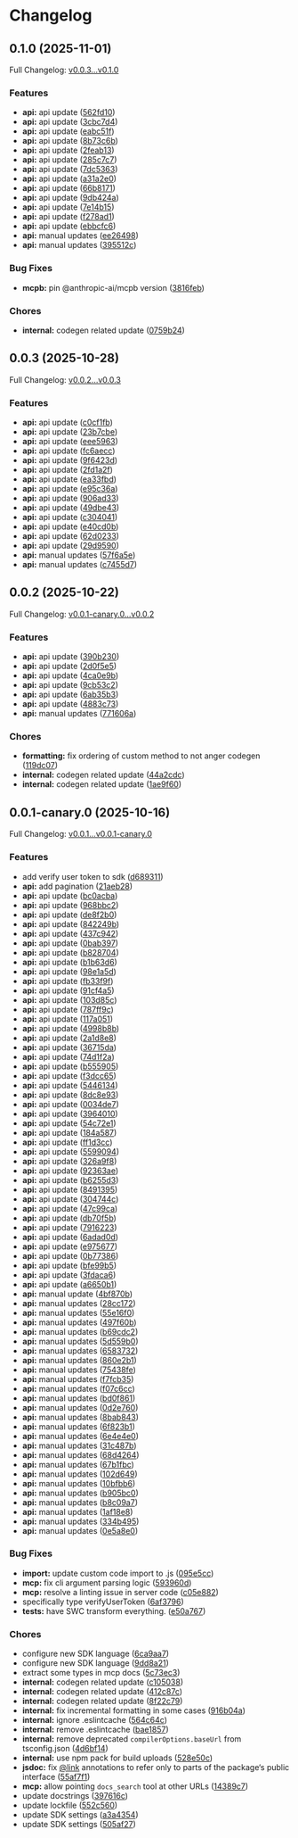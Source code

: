 # Changelog

## 0.1.0 (2025-11-01)

Full Changelog: [v0.0.3...v0.1.0](https://github.com/whopio/whopsdk-typescript/compare/v0.0.3...v0.1.0)

### Features

* **api:** api update ([562fd10](https://github.com/whopio/whopsdk-typescript/commit/562fd10bfde5ccd4cda22535773cc397bb3f83a3))
* **api:** api update ([3cbc7d4](https://github.com/whopio/whopsdk-typescript/commit/3cbc7d4b26ee547d250af567b0ae5f90633b289d))
* **api:** api update ([eabc51f](https://github.com/whopio/whopsdk-typescript/commit/eabc51f1644a4cccae77796aeb685a44cfb30598))
* **api:** api update ([8b73c6b](https://github.com/whopio/whopsdk-typescript/commit/8b73c6b528c1d9524f1a2d90a30889c538d4427b))
* **api:** api update ([2feab13](https://github.com/whopio/whopsdk-typescript/commit/2feab13a6b9becee89ccd963058df26b997f4c64))
* **api:** api update ([285c7c7](https://github.com/whopio/whopsdk-typescript/commit/285c7c73682de0d6ee3353a82e5963610fa734b5))
* **api:** api update ([7dc5363](https://github.com/whopio/whopsdk-typescript/commit/7dc53638bb718405bbcf6cd43d0984721df21892))
* **api:** api update ([a31a2e0](https://github.com/whopio/whopsdk-typescript/commit/a31a2e05ac5f0e1fdd0435c76ecb005651577a7c))
* **api:** api update ([66b8171](https://github.com/whopio/whopsdk-typescript/commit/66b8171ba3b67e302efb87ca2b432b7b8a495e16))
* **api:** api update ([9db424a](https://github.com/whopio/whopsdk-typescript/commit/9db424a0fd468330bf7b377b14f44f9a9a93e88b))
* **api:** api update ([7e14b15](https://github.com/whopio/whopsdk-typescript/commit/7e14b15a6986c00d010626bd6cb9e4b884150e01))
* **api:** api update ([f278ad1](https://github.com/whopio/whopsdk-typescript/commit/f278ad147b962a80cc56bb503ba68e6dd96267f0))
* **api:** api update ([ebbcfc6](https://github.com/whopio/whopsdk-typescript/commit/ebbcfc639fff5a5cd7156b248e8bc96e8e794162))
* **api:** manual updates ([ee26498](https://github.com/whopio/whopsdk-typescript/commit/ee2649820a00829c91be06bf44c03ddd50c2d04f))
* **api:** manual updates ([395512c](https://github.com/whopio/whopsdk-typescript/commit/395512c76f8c70e41a3e31a2f9b871c26a225638))


### Bug Fixes

* **mcpb:** pin @anthropic-ai/mcpb version ([3816feb](https://github.com/whopio/whopsdk-typescript/commit/3816feb28a6f12fefbbfb0ec3c68d6523b61ad98))


### Chores

* **internal:** codegen related update ([0759b24](https://github.com/whopio/whopsdk-typescript/commit/0759b242b6a97dc197eda3cf19c37958825195ec))

## 0.0.3 (2025-10-28)

Full Changelog: [v0.0.2...v0.0.3](https://github.com/whopio/whopsdk-typescript/compare/v0.0.2...v0.0.3)

### Features

* **api:** api update ([c0cf1fb](https://github.com/whopio/whopsdk-typescript/commit/c0cf1fb35b3cf3ab2aaa1054c03eff367544d0b4))
* **api:** api update ([23b7cbe](https://github.com/whopio/whopsdk-typescript/commit/23b7cbe248f71c92fdc3f7c829b854e247faadc8))
* **api:** api update ([eee5963](https://github.com/whopio/whopsdk-typescript/commit/eee5963e9f2704c0b0e0d49506b10712cecccc48))
* **api:** api update ([fc6aecc](https://github.com/whopio/whopsdk-typescript/commit/fc6aecc465bd98e383e9fe0c787c2815925baf0d))
* **api:** api update ([9f6423d](https://github.com/whopio/whopsdk-typescript/commit/9f6423de0e1dfdf57850cd1f12befbc10a57b1bf))
* **api:** api update ([2fd1a2f](https://github.com/whopio/whopsdk-typescript/commit/2fd1a2fc0a9e1b497a859a2c248bc75d29f86ad5))
* **api:** api update ([ea33fbd](https://github.com/whopio/whopsdk-typescript/commit/ea33fbd1d44512a37ae0bb3bec2b00aff49ee681))
* **api:** api update ([e95c36a](https://github.com/whopio/whopsdk-typescript/commit/e95c36aa1f5206a1b07c09f27d69c027cc011921))
* **api:** api update ([906ad33](https://github.com/whopio/whopsdk-typescript/commit/906ad33acda7f46a85bd7713eaaad66b3baf287e))
* **api:** api update ([49dbe43](https://github.com/whopio/whopsdk-typescript/commit/49dbe43faeeb55c84dc5e73fe93e0c91dd224286))
* **api:** api update ([c304041](https://github.com/whopio/whopsdk-typescript/commit/c304041d6f23210e4b10802a7689b74b36b2986e))
* **api:** api update ([e40cd0b](https://github.com/whopio/whopsdk-typescript/commit/e40cd0bee3ded38be3ce06a219fbcc8108bec530))
* **api:** api update ([62d0233](https://github.com/whopio/whopsdk-typescript/commit/62d02336d363662c50175fa9e7673f2855af7e4b))
* **api:** api update ([29d9590](https://github.com/whopio/whopsdk-typescript/commit/29d9590338257d09ca58687ed345a42559b89bea))
* **api:** manual updates ([57f6a5e](https://github.com/whopio/whopsdk-typescript/commit/57f6a5ec81f326b2fe666ad104123bcc0eeca468))
* **api:** manual updates ([c7455d7](https://github.com/whopio/whopsdk-typescript/commit/c7455d7db5c5c5c4f5984054bdf92781cdfe325e))

## 0.0.2 (2025-10-22)

Full Changelog: [v0.0.1-canary.0...v0.0.2](https://github.com/whopio/whopsdk-typescript/compare/v0.0.1-canary.0...v0.0.2)

### Features

* **api:** api update ([390b230](https://github.com/whopio/whopsdk-typescript/commit/390b230d58e020e574a9d0a7ce73f61c9b901fbf))
* **api:** api update ([2d0f5e5](https://github.com/whopio/whopsdk-typescript/commit/2d0f5e5db290abb31be6156e0e54a00129b33858))
* **api:** api update ([4ca0e9b](https://github.com/whopio/whopsdk-typescript/commit/4ca0e9b86c181528fe123435850b7c356bf4011d))
* **api:** api update ([9cb53c2](https://github.com/whopio/whopsdk-typescript/commit/9cb53c25359535db7dba6c72691996ab4455c132))
* **api:** api update ([6ab35b3](https://github.com/whopio/whopsdk-typescript/commit/6ab35b37e2df3e008db63dc984973f3b2913ad45))
* **api:** api update ([4883c73](https://github.com/whopio/whopsdk-typescript/commit/4883c73a18737204e83a601e9d0ae4235aaa4f96))
* **api:** manual updates ([771606a](https://github.com/whopio/whopsdk-typescript/commit/771606a25d74aa0671c7f53b2cfe15798bf4153a))


### Chores

* **formatting:** fix ordering of custom method to not anger codegen ([119dc07](https://github.com/whopio/whopsdk-typescript/commit/119dc0740bea4321e8349f253bfdd142e58a4ad0))
* **internal:** codegen related update ([44a2cdc](https://github.com/whopio/whopsdk-typescript/commit/44a2cdc6bb1288cf88b8d62e2331ce99c2878179))
* **internal:** codegen related update ([1ae9f60](https://github.com/whopio/whopsdk-typescript/commit/1ae9f6041fb6f28179f6ee8fff3b9f4c4c824a59))

## 0.0.1-canary.0 (2025-10-16)

Full Changelog: [v0.0.1...v0.0.1-canary.0](https://github.com/whopio/whopsdk-typescript/compare/v0.0.1...v0.0.1-canary.0)

### Features

* add verify user token to sdk ([d689311](https://github.com/whopio/whopsdk-typescript/commit/d6893116921a25be409a8df5fe559aeff5b4d541))
* **api:** add pagination ([21aeb28](https://github.com/whopio/whopsdk-typescript/commit/21aeb28c3b21c62d42efe3a4c150ba5303882b51))
* **api:** api update ([bc0acba](https://github.com/whopio/whopsdk-typescript/commit/bc0acbadb6956e05d1663bee0b48c4152caf0f6b))
* **api:** api update ([968bbc2](https://github.com/whopio/whopsdk-typescript/commit/968bbc290e7c0fac600b3e6344903f8374af76bd))
* **api:** api update ([de8f2b0](https://github.com/whopio/whopsdk-typescript/commit/de8f2b0ac4329fd606b09283b3115970ea95607e))
* **api:** api update ([842249b](https://github.com/whopio/whopsdk-typescript/commit/842249b5aad37f5aae0a1205cb96f4fbb5a37cf4))
* **api:** api update ([437c942](https://github.com/whopio/whopsdk-typescript/commit/437c942909c1dc61978677660fc2ac280e140947))
* **api:** api update ([0bab397](https://github.com/whopio/whopsdk-typescript/commit/0bab39729adef61b25229eafe4e13c7e13b584e1))
* **api:** api update ([b828704](https://github.com/whopio/whopsdk-typescript/commit/b828704538d267e007e33483480213c44b53aa12))
* **api:** api update ([b1b63d6](https://github.com/whopio/whopsdk-typescript/commit/b1b63d6aff7570184919bb5b059779237707bb9d))
* **api:** api update ([98e1a5d](https://github.com/whopio/whopsdk-typescript/commit/98e1a5db5f8ef70871a9abb5c838ef767d4000ae))
* **api:** api update ([fb33f9f](https://github.com/whopio/whopsdk-typescript/commit/fb33f9ff2a53fd09931e3bcfc42f3ab6be383106))
* **api:** api update ([91cf4a5](https://github.com/whopio/whopsdk-typescript/commit/91cf4a5112378192e3750313ec4d3ecaa07f881d))
* **api:** api update ([103d85c](https://github.com/whopio/whopsdk-typescript/commit/103d85ce765e5f265e1115a1360b7ac4b7e8e597))
* **api:** api update ([787ff9c](https://github.com/whopio/whopsdk-typescript/commit/787ff9c3de9c31c92bb27c0168580c02b9c07d84))
* **api:** api update ([117a051](https://github.com/whopio/whopsdk-typescript/commit/117a0519dccd4720ca87c1e34218108fc7afe376))
* **api:** api update ([4998b8b](https://github.com/whopio/whopsdk-typescript/commit/4998b8bca325c2522c0972f8b6ca68853fddd09e))
* **api:** api update ([2a1d8e8](https://github.com/whopio/whopsdk-typescript/commit/2a1d8e88f08c0e99092fcb779b76548e0ad202a0))
* **api:** api update ([36715da](https://github.com/whopio/whopsdk-typescript/commit/36715dacf4488f7bd3ebaee1b4372b6bede717d2))
* **api:** api update ([74d1f2a](https://github.com/whopio/whopsdk-typescript/commit/74d1f2a2fa5abd3843925cabb3c8a4404187c776))
* **api:** api update ([b555905](https://github.com/whopio/whopsdk-typescript/commit/b55590541acc2dd41cb4ef64152e7667d277f537))
* **api:** api update ([f3dcc65](https://github.com/whopio/whopsdk-typescript/commit/f3dcc65839693a19b0c9f10cdcef9ac4e30747d4))
* **api:** api update ([5446134](https://github.com/whopio/whopsdk-typescript/commit/54461345fd31509b61f740de15fc2ac913389748))
* **api:** api update ([8dc8e93](https://github.com/whopio/whopsdk-typescript/commit/8dc8e93dae6dd09c285e71449b3f64cf68038076))
* **api:** api update ([0034de7](https://github.com/whopio/whopsdk-typescript/commit/0034de7d185c5a6d7b569d43f523006e1db6d1b7))
* **api:** api update ([3964010](https://github.com/whopio/whopsdk-typescript/commit/396401032ed42df8c370e6049fc5acfd7bc9e2eb))
* **api:** api update ([54c72e1](https://github.com/whopio/whopsdk-typescript/commit/54c72e1705ff9014db4f9a8c7e2fe4f63a811de0))
* **api:** api update ([184a587](https://github.com/whopio/whopsdk-typescript/commit/184a58750b8940629e8e3221436d92c341912992))
* **api:** api update ([ff1d3cc](https://github.com/whopio/whopsdk-typescript/commit/ff1d3cc4fea45a3ee3c2cdc025273108c20a05bc))
* **api:** api update ([5599094](https://github.com/whopio/whopsdk-typescript/commit/559909441fc06f893437d0ff36bf7717f05201c3))
* **api:** api update ([326a9f8](https://github.com/whopio/whopsdk-typescript/commit/326a9f822288b8e74a980f2a482c4242666c6c2b))
* **api:** api update ([92363ae](https://github.com/whopio/whopsdk-typescript/commit/92363ae47ffad9feb98e39ceecd90021fb631194))
* **api:** api update ([b6255d3](https://github.com/whopio/whopsdk-typescript/commit/b6255d3c28ea544773823b76d030a4726ae941a8))
* **api:** api update ([8491395](https://github.com/whopio/whopsdk-typescript/commit/8491395bfd053679b84da178e155a15d539e2ee4))
* **api:** api update ([304744c](https://github.com/whopio/whopsdk-typescript/commit/304744c8207770fc5fb35a8bd8a3635a7648cc03))
* **api:** api update ([47c99ca](https://github.com/whopio/whopsdk-typescript/commit/47c99cadc5d538e8639ebaf950692df9bdbe12f2))
* **api:** api update ([db70f5b](https://github.com/whopio/whopsdk-typescript/commit/db70f5b8ea2c57032f3612e7dc9994863c822901))
* **api:** api update ([7916223](https://github.com/whopio/whopsdk-typescript/commit/7916223fae4394514eb5a9137862bc154a55e0ac))
* **api:** api update ([6adad0d](https://github.com/whopio/whopsdk-typescript/commit/6adad0df22de72330f05cd3699f7d4331080cb93))
* **api:** api update ([e975677](https://github.com/whopio/whopsdk-typescript/commit/e975677a8097f96733e59da6def07f65b312e315))
* **api:** api update ([0b77386](https://github.com/whopio/whopsdk-typescript/commit/0b77386391ef19b83306b2f695466afcbf6c0496))
* **api:** api update ([bfe99b5](https://github.com/whopio/whopsdk-typescript/commit/bfe99b5cc601c0702ae1cbf4447d2184ae196cf2))
* **api:** api update ([3fdaca6](https://github.com/whopio/whopsdk-typescript/commit/3fdaca6d938eb34ce9d9ca2ca6a9fc94cbb1861b))
* **api:** api update ([a6650b1](https://github.com/whopio/whopsdk-typescript/commit/a6650b1d5f1dfcea42d459e74f4500a13a6a0404))
* **api:** manual update ([4bf870b](https://github.com/whopio/whopsdk-typescript/commit/4bf870b057958b18a46d5911a270ec49c04f80e1))
* **api:** manual updates ([28cc172](https://github.com/whopio/whopsdk-typescript/commit/28cc172fe1a7e6d52484c2387c9a59134abb373f))
* **api:** manual updates ([55e16f0](https://github.com/whopio/whopsdk-typescript/commit/55e16f028c104f92ee8aeb242f06ded4085a3aca))
* **api:** manual updates ([497f60b](https://github.com/whopio/whopsdk-typescript/commit/497f60b354954da52d9fcf53528b9b4a4d03c345))
* **api:** manual updates ([b69cdc2](https://github.com/whopio/whopsdk-typescript/commit/b69cdc2399936fca3b788a68159194056a928e90))
* **api:** manual updates ([5d559b0](https://github.com/whopio/whopsdk-typescript/commit/5d559b0811f60dd0e8012320560867744d9b8c6b))
* **api:** manual updates ([6583732](https://github.com/whopio/whopsdk-typescript/commit/65837320ae3535c69bc6c6f1537e110739e757e6))
* **api:** manual updates ([860e2b1](https://github.com/whopio/whopsdk-typescript/commit/860e2b1e0576344641b11b3d5f8aff4370f11709))
* **api:** manual updates ([75438fe](https://github.com/whopio/whopsdk-typescript/commit/75438fef191d0de8bb610cc3a55841e175255cc8))
* **api:** manual updates ([f7fcb35](https://github.com/whopio/whopsdk-typescript/commit/f7fcb35dc88e8ccc14ed554e61956f072622c328))
* **api:** manual updates ([f07c6cc](https://github.com/whopio/whopsdk-typescript/commit/f07c6cc44bcf3b06337771eb78aa4911defdeb32))
* **api:** manual updates ([bd0f861](https://github.com/whopio/whopsdk-typescript/commit/bd0f8612c5c5a1bfe0fa0598cb7832360888e51c))
* **api:** manual updates ([0d2e760](https://github.com/whopio/whopsdk-typescript/commit/0d2e760249c102b67dabda1480bc976719ab2529))
* **api:** manual updates ([8bab843](https://github.com/whopio/whopsdk-typescript/commit/8bab843f02d60fa4569e05e9d656d22894509fa1))
* **api:** manual updates ([6f823b1](https://github.com/whopio/whopsdk-typescript/commit/6f823b11bc4bfddaa19917f636da9d8b8391f7c5))
* **api:** manual updates ([6e4e4e0](https://github.com/whopio/whopsdk-typescript/commit/6e4e4e0cd211886db42963f3f2c7edc67e55cc4c))
* **api:** manual updates ([31c487b](https://github.com/whopio/whopsdk-typescript/commit/31c487bb6459b79e7df9f91015b22bdb961aa431))
* **api:** manual updates ([68d4264](https://github.com/whopio/whopsdk-typescript/commit/68d42646455e75056f11398f7ecce3d2fe4947dd))
* **api:** manual updates ([67b1fbc](https://github.com/whopio/whopsdk-typescript/commit/67b1fbc2fd55d3dd3ea5c6afb2e5bbbbe12c9c47))
* **api:** manual updates ([102d649](https://github.com/whopio/whopsdk-typescript/commit/102d649d7477318b43c32901a2a4e4a1617ef110))
* **api:** manual updates ([10bfbb6](https://github.com/whopio/whopsdk-typescript/commit/10bfbb6e9ea98366a07d9c5a42d22e61c456d8bb))
* **api:** manual updates ([b905bc0](https://github.com/whopio/whopsdk-typescript/commit/b905bc0a72dae19d605560f57b01d72615a7b01a))
* **api:** manual updates ([b8c09a7](https://github.com/whopio/whopsdk-typescript/commit/b8c09a73c5a0cf50e41d89b4fa29c867cb556d18))
* **api:** manual updates ([1af18e8](https://github.com/whopio/whopsdk-typescript/commit/1af18e8b6f1ffc120c7a57a667a5c29127910f35))
* **api:** manual updates ([334b495](https://github.com/whopio/whopsdk-typescript/commit/334b495115f7fef396886bc3a6dc42c3caf7f67f))
* **api:** manual updates ([0e5a8e0](https://github.com/whopio/whopsdk-typescript/commit/0e5a8e034dc0e9f14db606635c053e735083a5ad))


### Bug Fixes

* **import:** update custom code import to .js ([095e5cc](https://github.com/whopio/whopsdk-typescript/commit/095e5cc0896c578bd325f40bb8bfdcd54141c0a9))
* **mcp:** fix cli argument parsing logic ([593960d](https://github.com/whopio/whopsdk-typescript/commit/593960ddc87ad175359b51f016324632cbba038a))
* **mcp:** resolve a linting issue in server code ([c05e882](https://github.com/whopio/whopsdk-typescript/commit/c05e882db976d8c3a6b9a2541c7b533f14e0fddc))
* specifically type verifyUserToken ([6af3796](https://github.com/whopio/whopsdk-typescript/commit/6af379639e45c56366ea0af5e2aadbba4084285a))
* **tests:** have SWC transform everything. ([e50a767](https://github.com/whopio/whopsdk-typescript/commit/e50a76726fbb358b093cdea71c2053b5eae19712))


### Chores

* configure new SDK language ([6ca9aa7](https://github.com/whopio/whopsdk-typescript/commit/6ca9aa7328296dabb3a74bb9663bd43e45146830))
* configure new SDK language ([9dd8a21](https://github.com/whopio/whopsdk-typescript/commit/9dd8a21b53bcbc8d202307cad54cceb35484b1cc))
* extract some types in mcp docs ([5c73ec3](https://github.com/whopio/whopsdk-typescript/commit/5c73ec34b0398294efbb3090c3078ec8b3b034ad))
* **internal:** codegen related update ([c105038](https://github.com/whopio/whopsdk-typescript/commit/c1050388c06adba85dfa06ef97a20c83ef6fd837))
* **internal:** codegen related update ([412c87c](https://github.com/whopio/whopsdk-typescript/commit/412c87c4a138659cd05667f644157d6d2034bcec))
* **internal:** codegen related update ([8f22c79](https://github.com/whopio/whopsdk-typescript/commit/8f22c79fcc403d2cf692bb6bd5c66aff12924b62))
* **internal:** fix incremental formatting in some cases ([916b04a](https://github.com/whopio/whopsdk-typescript/commit/916b04a0d3d2d8dbae5d1c7c5b320d571edcc44d))
* **internal:** ignore .eslintcache ([564c64c](https://github.com/whopio/whopsdk-typescript/commit/564c64ccb4cb8a04318eea34378de237cc3e1b2f))
* **internal:** remove .eslintcache ([bae1857](https://github.com/whopio/whopsdk-typescript/commit/bae18570af86fc553790cced3c83afe3eb6109ba))
* **internal:** remove deprecated `compilerOptions.baseUrl` from tsconfig.json ([4d6bf14](https://github.com/whopio/whopsdk-typescript/commit/4d6bf14d5cc5686c51d5ae2883ee8f7adcc9e273))
* **internal:** use npm pack for build uploads ([528e50c](https://github.com/whopio/whopsdk-typescript/commit/528e50c963963d89fa6ac919cc8644861123d379))
* **jsdoc:** fix [@link](https://github.com/link) annotations to refer only to parts of the package‘s public interface ([55af7f1](https://github.com/whopio/whopsdk-typescript/commit/55af7f1673591495b41dbe0b65091beedcf8eb99))
* **mcp:** allow pointing `docs_search` tool at other URLs ([14389c7](https://github.com/whopio/whopsdk-typescript/commit/14389c7e5137c397f3c3e494a854da62dcdbee21))
* update docstrings ([397616c](https://github.com/whopio/whopsdk-typescript/commit/397616c9bf7c8c9f9d81f7953b480b627acacbd8))
* update lockfile ([552c560](https://github.com/whopio/whopsdk-typescript/commit/552c5608312948f00503b65eb02e7cfae324fb90))
* update SDK settings ([a3a4354](https://github.com/whopio/whopsdk-typescript/commit/a3a43546b4f799535f3852e6a11f28df4a1ee844))
* update SDK settings ([505af27](https://github.com/whopio/whopsdk-typescript/commit/505af278318fcd4e069d67fd95ccb139f044e4c6))
